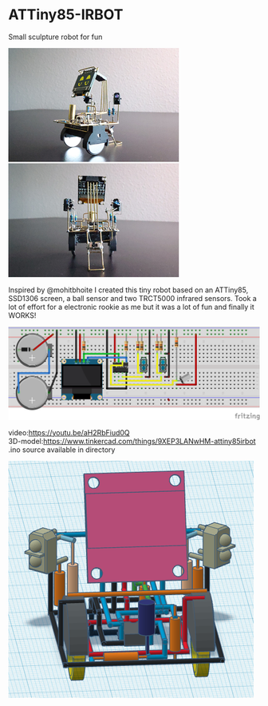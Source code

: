 # ATTiny85-IRBOT
Small sculpture robot for fun


![bot](https://github.com/gtmans/ATTiny85-IRBOT/blob/main/IRBOT-side-verysmall.png)
![bot](https://github.com/gtmans/ATTiny85-IRBOT/blob/main/IRBOT-back-verysmall.png)

Inspired by @mohitbhoite I created this tiny robot based on an ATTiny85, SSD1306 screen, a ball sensor and two TRCT5000 infrared sensors. Took a lot of effort for a electronic rookie as me but it was a lot of fun and finally it WORKS!

![fritzing](https://github.com/gtmans/ATTiny85-IRBOT/blob/main/ATTiny85IRBOT-fritzing.png)

video:https://youtu.be/aH2RbFiud0Q<BR>
3D-model:https://www.tinkercad.com/things/9XEP3LANwHM-attiny85irbot<BR>
.ino source available in directory

![bot3d](https://github.com/gtmans/ATTiny85-IRBOT/blob/main/IRBOT-3D-front.png)

